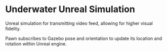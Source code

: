 # Underwater Unreal Simulation

Unreal simulation for transmitting video feed, allowing for higher visual fidelity.

Pawn subscribes to Gazebo pose and orientation to update its location and rotation within Unreal engine.
